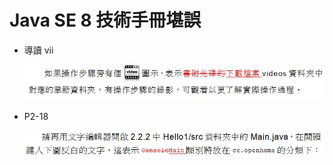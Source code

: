 # Java SE 8 技術手冊堪誤

 - 導讀 vii

   ![導讀 vii](images/vii_typo_1.JPG)

 - P2-18

   ![P2-18](images/2_18_typo_1.JPG)
